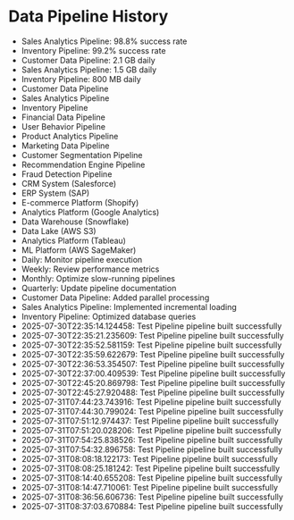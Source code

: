 # Data Pipeline History

- Sales Analytics Pipeline: 98.8% success rate
- Inventory Pipeline: 99.2% success rate
- Customer Data Pipeline: 2.1 GB daily
- Sales Analytics Pipeline: 1.5 GB daily
- Inventory Pipeline: 800 MB daily
- Customer Data Pipeline
- Sales Analytics Pipeline
- Inventory Pipeline
- Financial Data Pipeline
- User Behavior Pipeline
- Product Analytics Pipeline
- Marketing Data Pipeline
- Customer Segmentation Pipeline
- Recommendation Engine Pipeline
- Fraud Detection Pipeline
- CRM System (Salesforce)
- ERP System (SAP)
- E-commerce Platform (Shopify)
- Analytics Platform (Google Analytics)
- Data Warehouse (Snowflake)
- Data Lake (AWS S3)
- Analytics Platform (Tableau)
- ML Platform (AWS SageMaker)
- Daily: Monitor pipeline execution
- Weekly: Review performance metrics
- Monthly: Optimize slow-running pipelines
- Quarterly: Update pipeline documentation
- Customer Data Pipeline: Added parallel processing
- Sales Analytics Pipeline: Implemented incremental loading
- Inventory Pipeline: Optimized database queries
- 2025-07-30T22:35:14.124458: Test Pipeline pipeline built successfully
- 2025-07-30T22:35:21.235609: Test Pipeline pipeline built successfully
- 2025-07-30T22:35:52.581159: Test Pipeline pipeline built successfully
- 2025-07-30T22:35:59.622679: Test Pipeline pipeline built successfully
- 2025-07-30T22:36:53.354507: Test Pipeline pipeline built successfully
- 2025-07-30T22:37:00.409539: Test Pipeline pipeline built successfully
- 2025-07-30T22:45:20.869798: Test Pipeline pipeline built successfully
- 2025-07-30T22:45:27.920488: Test Pipeline pipeline built successfully
- 2025-07-31T07:44:23.743916: Test Pipeline pipeline built successfully
- 2025-07-31T07:44:30.799024: Test Pipeline pipeline built successfully
- 2025-07-31T07:51:12.974437: Test Pipeline pipeline built successfully
- 2025-07-31T07:51:20.028206: Test Pipeline pipeline built successfully
- 2025-07-31T07:54:25.838526: Test Pipeline pipeline built successfully
- 2025-07-31T07:54:32.896758: Test Pipeline pipeline built successfully
- 2025-07-31T08:08:18.122173: Test Pipeline pipeline built successfully
- 2025-07-31T08:08:25.181242: Test Pipeline pipeline built successfully
- 2025-07-31T08:14:40.655208: Test Pipeline pipeline built successfully
- 2025-07-31T08:14:47.710061: Test Pipeline pipeline built successfully
- 2025-07-31T08:36:56.606736: Test Pipeline pipeline built successfully
- 2025-07-31T08:37:03.670884: Test Pipeline pipeline built successfully
